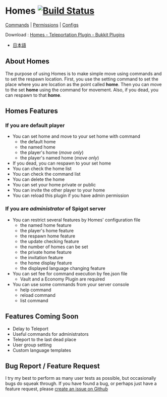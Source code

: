 # Homes [![Build Status](https://travis-ci.org/Homes-MinecraftServerMod/Homes.svg?branch=master)](https://travis-ci.org/Homes-MinecraftServerMod/Homes)

[Commands](./commands) | [Permissions](./permissions) | [Configs](./configs)

Download : [Homes - Teleportation Plugin - Bukkit Plugins](https://dev.bukkit.org/projects/homes-teleportation-plugin)

- [日本語](./japanese/README.md)

## About Homes

The purpose of using Homes is to make simple move using commands and to set the respawn location. First, you use the setting command to set the place where you are location as the point called **home**. Then you can move to the set **home** using the command for movement. Also, if you dead, you can respawn to that **home**.

## Homes Features

### If you are default player

- You can set home and move to your set home with command
    - the default home
    - the named home
    - the player's home (_move only_)
    - the player's named home (_move only_)
- If you dead, you can respawn to your set home
- You can check the home list
- You can check the command list
- You can delete the home
- You can set your home private or public
- You can invite the other player to your home
- You can reload this plugin if you have admin permission

### If you are _administrator_ of Spigot server

- You can restrict several features by Homes' configuration file
    - the named home feature
    - the player's home feature
    - the respawn home feature
    - the update checking feature
    - the number of homes can be set
    - the private home feature
    - the invitation feature
    - the home display feature
    - the displayed language changing feature
- You can set fee for command execution by fee.json file
    - Vault and a Economy Plugin are required
- You can use some commands from your server console
    - help command
    - reload command
    - list command

## Features Coming Soon

- Delay to Teleport
- Useful commands for administrators
- Teleport to the last dead place
- User group setting
- Custom language templates

## Bug Report / Feature Request

I try my best to perform as many user tests as possible, but occasionally bugs do squeak through. If you have found a bug, or perhaps just have a feature request, please [create an issue on Github](https://github.com/Homes-MinecraftServerMod/Homes/issues)
